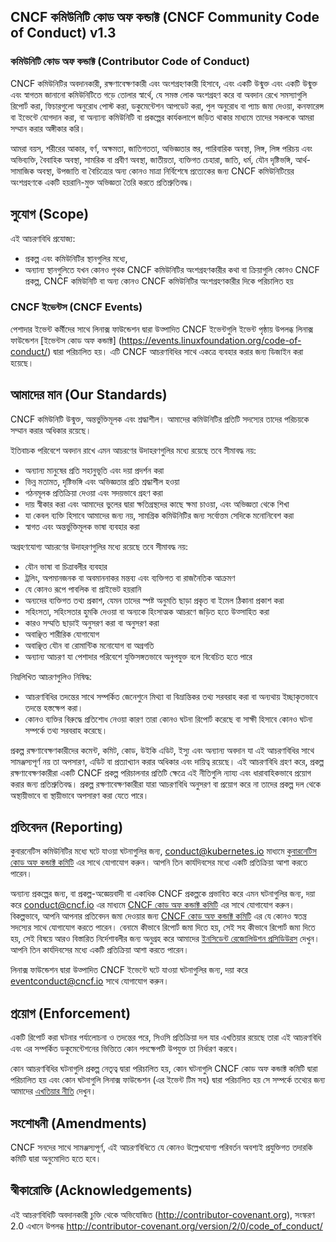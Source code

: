 ## CNCF কমিউনিটি কোড অফ কন্ডাক্ট (CNCF Community Code of Conduct) v1.3

### কমিউনিটি কোড অফ কন্ডাক্ট (Contributor Code of Conduct)

CNCF কমিউনিটির অবদানকারী, রক্ষণাবেক্ষণকারী এবং অংশগ্রহণকারী হিসাবে, এবং একটি উন্মুক্ত এবং একটি উন্মুক্ত
এবং স্বাগতম জানানো কমিউনিটিতে গড়ে তোলার স্বার্থে, যে সমস্ত লোক অংশগ্রহণ করে বা অবদান রেখে সমস্যাগুলি রিপোর্ট করা,
ফিচারগুলো অনুরোধ পোস্ট করা, ডকুমেন্টেশন আপডেট করা, পুল অনুরোধ বা প্যাচ জমা দেওয়া, কনফারেন্স বা ইভেন্টে যোগদান করা,
বা অন্যান্য কমিউনিটি বা প্রকল্পের কার্যকলাপে জড়িত থাকার মাধ্যমে তাদের সকলকে আমরা সম্মান করার অঙ্গীকার করি।

আমরা বয়স, শরীরের আকার, বর্ণ, অক্ষমতা, জাতিগততা, অভিজ্ঞতার স্তর, পারিবারিক অবস্থা, লিঙ্গ, লিঙ্গ পরিচয় এবং অভিব্যক্তি, বৈবাহিক অবস্থা, সামরিক বা প্রবীণ অবস্থা, জাতীয়তা, ব্যক্তিগত চেহারা, জাতি, ধর্ম, যৌন দৃষ্টিভঙ্গি, আর্থ-সামাজিক অবস্থা, উপজাতি বা বৈচিত্র্যের অন্য কোনও মাত্রা নির্বিশেষে প্রত্যেকের জন্য CNCF কমিউনিটিয়ের অংশগ্রহণকে একটি হয়রানি-মুক্ত অভিজ্ঞতা তৈরি করতে প্রতিশ্রুতিবদ্ধ।

## সুযোগ (Scope)

এই আচরণবিধি প্রযোজ্য:

* প্রকল্প এবং কমিউনিটির স্থানগুলির মধ্যে,
* অন্যান্য স্থানগুলিতে যখন কোনও পৃথক CNCF কমিউনিটির অংশগ্রহণকারীর কথা বা ক্রিয়াগুলি কোনও CNCF প্রকল্প, CNCF কমিউনিটি বা অন্য কোনও CNCF কমিউনিটির অংশগ্রহণকারীর দিকে পরিচালিত হয়

### CNCF ইভেন্টস (CNCF Events)

পেশাদার ইভেন্ট কর্মীদের সাথে লিনাক্স ফাউন্ডেশন দ্বারা উত্পাদিত CNCF ইভেন্টগুলি ইভেন্ট পৃষ্ঠায় উপলব্ধ লিনাক্স ফাউন্ডেশন [ইভেন্টস কোড অফ কন্ডাক্ট] (<https://events.linuxfoundation.org/code-of-conduct/>) দ্বারা পরিচালিত হয়। এটি CNCF আচরণবিধির সাথে একত্রে ব্যবহার করার জন্য ডিজাইন করা হয়েছে।

## আমাদের মান (Our Standards)

CNCF কমিউনিটি উন্মুক্ত, অন্তর্ভুক্তিমূলক এবং শ্রদ্ধাশীল। আমাদের কমিউনিটির প্রতিটি সদস্যের তাদের পরিচয়কে সম্মান করার অধিকার রয়েছে।

ইতিবাচক পরিবেশে অবদান রাখে এমন আচরণের উদাহরণগুলির মধ্যে রয়েছে তবে সীমাবদ্ধ নয়:

* অন্যান্য মানুষের প্রতি সহানুভূতি এবং দয়া প্রদর্শন করা
* ভিন্ন মতামত, দৃষ্টিভঙ্গি এবং অভিজ্ঞতার প্রতি শ্রদ্ধাশীল হওয়া
* গঠনমূলক প্রতিক্রিয়া দেওয়া এবং সদয়ভাবে গ্রহণ করা
* দায় স্বীকার করা এবং আমাদের ভুলের দ্বারা ক্ষতিগ্রস্থদের কাছে ক্ষমা চাওয়া,
  এবং অভিজ্ঞতা থেকে শিখা
* যা কেবল ব্যক্তি হিসাবে আমাদের জন্য নয়, সামগ্রিক কমিউনিটির জন্য সর্বোত্তম সেদিকে
  মনোনিবেশ করা
* স্বাগত এবং অন্তর্ভুক্তিমূলক ভাষা ব্যবহার করা

অগ্রহণযোগ্য আচরণের উদাহরণগুলির মধ্যে রয়েছে তবে সীমাবদ্ধ নয়:

* যৌন ভাষা বা চিত্রাবলীর ব্যবহার
* ট্রলিং, অপমানজনক বা অবমাননাকর মন্তব্য এবং ব্যক্তিগত বা রাজনৈতিক আক্রমণ
* যে কোনও রূপে পাবলিক বা প্রাইভেট হয়রানি
* অন্যদের ব্যক্তিগত তথ্য প্রকাশ, যেমন তাদের স্পষ্ট অনুমতি ছাড়া
  প্রকৃত বা ইমেল ঠিকানা প্রকাশ করা
* সহিংসতা, সহিংসতার হুমকি দেওয়া বা অন্যকে হিংসাত্মক আচরণে জড়িত হতে উত্সাহিত করা
* কারও সম্মতি ছাড়াই অনুসরণ করা বা অনুসরণ করা
* অবাঞ্ছিত শারীরিক যোগাযোগ
* অবাঞ্ছিত যৌন বা রোমান্টিক মনোযোগ বা অগ্রগতি
* অন্যান্য আচরণ যা পেশাদার পরিবেশে যুক্তিসঙ্গতভাবে অনুপযুক্ত বলে
  বিবেচিত হতে পারে

নিম্নলিখিত আচরণগুলিও নিষিদ্ধ:

* আচরণবিধির তদন্তের সাথে সম্পর্কিত জেনেশুনে মিথ্যা বা বিভ্রান্তিকর তথ্য সরবরাহ করা বা অন্যথায় ইচ্ছাকৃতভাবে তদন্তে হস্তক্ষেপ করা।
* কোনও ব্যক্তির বিরুদ্ধে প্রতিশোধ নেওয়া কারণ তারা কোনও ঘটনা রিপোর্ট করেছে বা সাক্ষী হিসাবে কোনও ঘটনা সম্পর্কে তথ্য সরবরাহ করেছে।

প্রকল্প রক্ষণাবেক্ষণকারীদের কমেন্ট, কমিট, কোড, উইকি এডিট, ইস্যু এবং অন্যান্য অবদান যা এই আচরণবিধির সাথে সামঞ্জস্যপূর্ণ নয় তা অপসারণ, এডিট বা প্রত্যাখ্যান করার অধিকার এবং দায়িত্ব রয়েছে।
এই আচরণবিধি গ্রহণ করে, প্রকল্প রক্ষণাবেক্ষণকারীরা একটি CNCF প্রকল্প পরিচালনার প্রতিটি ক্ষেত্রে এই নীতিগুলি ন্যায্য এবং ধারাবাহিকভাবে প্রয়োগ
করার জন্য প্রতিশ্রুতিবদ্ধ।
প্রকল্প রক্ষণাবেক্ষণকারীরা যারা আচরণবিধি অনুসরণ বা প্রয়োগ করে না তাদের প্রকল্প দল থেকে অস্থায়ীভাবে বা স্থায়ীভাবে অপসারণ করা যেতে পারে।

## প্রতিবেদন (Reporting)

কুবারনেটিস কমিউনিটির মধ্যে ঘটে যাওয়া ঘটনাগুলির জন্য, <conduct@kubernetes.io> মাধ্যমে [কুবারনেটিস কোড অফ কন্ডাক্ট কমিটি](https://git.k8s.io/community/committee-code-of-conduct) এর সাথে যোগাযোগ করুন। আপনি তিন কার্যদিবসের মধ্যে একটি প্রতিক্রিয়া আশা করতে পারেন।

অন্যান্য প্রকল্পের জন্য, বা প্রকল্প-অজ্ঞেয়বাদী বা একাধিক CNCF প্রকল্পকে প্রভাবিত করে এমন ঘটনাগুলির জন্য, দয়া করে <conduct@cncf.io> এর মাধ্যমে [CNCF কোড অফ কন্ডাক্ট কমিটি](https://www.cncf.io/conduct/committee/) এর সাথে যোগাযোগ করুন।  বিকল্পভাবে, আপনি আপনার প্রতিবেদন জমা দেওয়ার জন্য [CNCF কোড অফ কন্ডাক্ট কমিটি](https://www.cncf.io/conduct/committee/) এর যে কোনও স্বতন্ত্র সদস্যের সাথে যোগাযোগ করতে পারেন। বেনামে কীভাবে রিপোর্ট জমা দিতে হয়, সেই সহ কীভাবে রিপোর্ট জমা দিতে হয়, সেই বিষয়ে আরও বিস্তারিত নির্দেশাবলীর জন্য অনুগ্রহ করে আমাদের [ইনসিডেন্ট রেজোলিউশন প্রসিডিউরস](https://github.com/cncf/foundation/blob/main/code-of-conduct/coc-incident-resolution-procedures.md) দেখুন। আপনি তিন কার্যদিবসের মধ্যে একটি প্রতিক্রিয়া আশা করতে পারেন।

লিনাক্স ফাউন্ডেশন দ্বারা উত্পাদিত CNCF ইভেন্টে ঘটে যাওয়া ঘটনাগুলির জন্য, দয়া করে <eventconduct@cncf.io> সাথে যোগাযোগ করুন।

## প্রয়োগ (Enforcement)

একটি রিপোর্ট করা ঘটনার পর্যালোচনা ও তদন্তের পরে, সিওসি প্রতিক্রিয়া দল যার এখতিয়ার রয়েছে তারা এই আচরণবিধি এবং এর সম্পর্কিত ডকুমেন্টেশনের ভিত্তিতে কোন পদক্ষেপটি উপযুক্ত তা নির্ধারণ করবে।

কোন আচরণবিধির ঘটনাগুলি প্রকল্প নেতৃত্ব দ্বারা পরিচালিত হয়, কোন ঘটনাগুলি CNCF কোড অফ কন্ডাক্ট কমিটি দ্বারা পরিচালিত হয় এবং কোন ঘটনাগুলি লিনাক্স ফাউন্ডেশন (এর ইভেন্ট টিম সহ) দ্বারা পরিচালিত হয় সে সম্পর্কে তথ্যের জন্য আমাদের [এখতিয়ার নীতি](https://github.com/cncf/foundation/blob/main/code-of-conduct/coc-committee-jurisdiction-policy.md) দেখুন।

## সংশোধনী (Amendments)

CNCF সনদের সাথে সামঞ্জস্যপূর্ণ, এই আচরণবিধিতে যে কোনও উল্লেখযোগ্য পরিবর্তন অবশ্যই প্রযুক্তিগত তদারকি কমিটি দ্বারা অনুমোদিত হতে হবে।

## স্বীকারোক্তি (Acknowledgements)

এই আচরণবিধিটি অবদানকারী চুক্তি থেকে অভিযোজিত
(http://contributor-covenant.org), সংস্করণ 2.0 এখানে উপলব্ধ
http://contributor-covenant.org/version/2/0/code_of_conduct/
